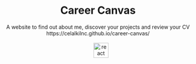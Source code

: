 <div align="center" >
<h1 >Career Canvas</h1>
  A website to find out about me, discover your projects and review your CV <br>
  https://celalkilnc.github.io/career-canvas/ <br><br>
    <img width="12" />
  <img src="https://cdn.jsdelivr.net/gh/devicons/devicon/icons/react/react-original.svg" height="40" alt="react logo"  /> 
</div> 
 
